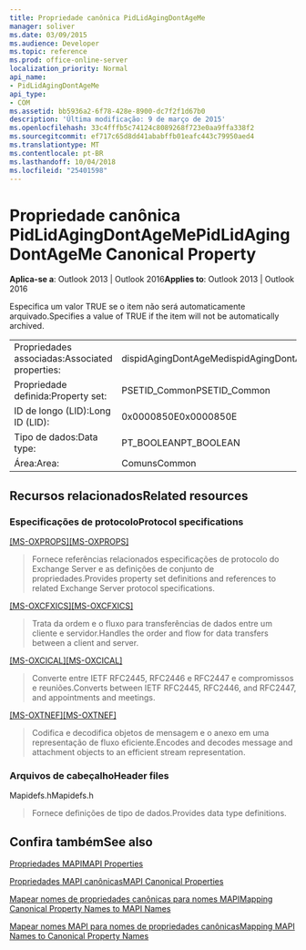 ```yaml
---
title: Propriedade canônica PidLidAgingDontAgeMe
manager: soliver
ms.date: 03/09/2015
ms.audience: Developer
ms.topic: reference
ms.prod: office-online-server
localization_priority: Normal
api_name:
- PidLidAgingDontAgeMe
api_type:
- COM
ms.assetid: bb5936a2-6f78-428e-8900-dc7f2f1d67b0
description: 'Última modificação: 9 de março de 2015'
ms.openlocfilehash: 33c4fffb5c74124c8089268f723e0aa9ffa338f2
ms.sourcegitcommit: ef717c65d8dd41ababffb01eafc443c79950aed4
ms.translationtype: MT
ms.contentlocale: pt-BR
ms.lasthandoff: 10/04/2018
ms.locfileid: "25401598"
---
```

# <a name="pidlidagingdontageme-canonical-property"></a><span data-ttu-id="7f121-103">Propriedade canônica PidLidAgingDontAgeMe</span><span class="sxs-lookup"><span data-stu-id="7f121-103">PidLidAgingDontAgeMe Canonical Property</span></span>

  
  
<span data-ttu-id="7f121-104">**Aplica-se a**: Outlook 2013 | Outlook 2016</span><span class="sxs-lookup"><span data-stu-id="7f121-104">**Applies to**: Outlook 2013 | Outlook 2016</span></span> 
  
<span data-ttu-id="7f121-105">Especifica um valor TRUE se o item não será automaticamente arquivado.</span><span class="sxs-lookup"><span data-stu-id="7f121-105">Specifies a value of TRUE if the item will not be automatically archived.</span></span>
  
|||
|:-----|:-----|
|<span data-ttu-id="7f121-106">Propriedades associadas:</span><span class="sxs-lookup"><span data-stu-id="7f121-106">Associated properties:</span></span>  <br/> |<span data-ttu-id="7f121-107">dispidAgingDontAgeMe</span><span class="sxs-lookup"><span data-stu-id="7f121-107">dispidAgingDontAgeMe</span></span>  <br/> |
|<span data-ttu-id="7f121-108">Propriedade definida:</span><span class="sxs-lookup"><span data-stu-id="7f121-108">Property set:</span></span>  <br/> |<span data-ttu-id="7f121-109">PSETID_Common</span><span class="sxs-lookup"><span data-stu-id="7f121-109">PSETID_Common</span></span>  <br/> |
|<span data-ttu-id="7f121-110">ID de longo (LID):</span><span class="sxs-lookup"><span data-stu-id="7f121-110">Long ID (LID):</span></span>  <br/> |<span data-ttu-id="7f121-111">0x0000850E</span><span class="sxs-lookup"><span data-stu-id="7f121-111">0x0000850E</span></span>  <br/> |
|<span data-ttu-id="7f121-112">Tipo de dados:</span><span class="sxs-lookup"><span data-stu-id="7f121-112">Data type:</span></span>  <br/> |<span data-ttu-id="7f121-113">PT_BOOLEAN</span><span class="sxs-lookup"><span data-stu-id="7f121-113">PT_BOOLEAN</span></span>  <br/> |
|<span data-ttu-id="7f121-114">Área:</span><span class="sxs-lookup"><span data-stu-id="7f121-114">Area:</span></span>  <br/> |<span data-ttu-id="7f121-115">Comuns</span><span class="sxs-lookup"><span data-stu-id="7f121-115">Common</span></span>  <br/> |
   
## <a name="related-resources"></a><span data-ttu-id="7f121-116">Recursos relacionados</span><span class="sxs-lookup"><span data-stu-id="7f121-116">Related resources</span></span>

### <a name="protocol-specifications"></a><span data-ttu-id="7f121-117">Especificações de protocolo</span><span class="sxs-lookup"><span data-stu-id="7f121-117">Protocol specifications</span></span>

<span data-ttu-id="7f121-118">[[MS-OXPROPS]](https://msdn.microsoft.com/library/f6ab1613-aefe-447d-a49c-18217230b148%28Office.15%29.aspx)</span><span class="sxs-lookup"><span data-stu-id="7f121-118">[[MS-OXPROPS]](https://msdn.microsoft.com/library/f6ab1613-aefe-447d-a49c-18217230b148%28Office.15%29.aspx)</span></span>
  
> <span data-ttu-id="7f121-119">Fornece referências relacionados especificações de protocolo do Exchange Server e as definições de conjunto de propriedades.</span><span class="sxs-lookup"><span data-stu-id="7f121-119">Provides property set definitions and references to related Exchange Server protocol specifications.</span></span>
    
<span data-ttu-id="7f121-120">[[MS-OXCFXICS]](https://msdn.microsoft.com/library/b9752f3d-d50d-44b8-9e6b-608a117c8532%28Office.15%29.aspx)</span><span class="sxs-lookup"><span data-stu-id="7f121-120">[[MS-OXCFXICS]](https://msdn.microsoft.com/library/b9752f3d-d50d-44b8-9e6b-608a117c8532%28Office.15%29.aspx)</span></span>
  
> <span data-ttu-id="7f121-121">Trata da ordem e o fluxo para transferências de dados entre um cliente e servidor.</span><span class="sxs-lookup"><span data-stu-id="7f121-121">Handles the order and flow for data transfers between a client and server.</span></span>
    
<span data-ttu-id="7f121-122">[[MS-OXCICAL]](https://msdn.microsoft.com/library/a685a040-5b69-4c84-b084-795113fb4012%28Office.15%29.aspx)</span><span class="sxs-lookup"><span data-stu-id="7f121-122">[[MS-OXCICAL]](https://msdn.microsoft.com/library/a685a040-5b69-4c84-b084-795113fb4012%28Office.15%29.aspx)</span></span>
  
> <span data-ttu-id="7f121-123">Converte entre IETF RFC2445, RFC2446 e RFC2447 e compromissos e reuniões.</span><span class="sxs-lookup"><span data-stu-id="7f121-123">Converts between IETF RFC2445, RFC2446, and RFC2447, and appointments and meetings.</span></span>
    
<span data-ttu-id="7f121-124">[[MS-OXTNEF]](https://msdn.microsoft.com/library/1f0544d7-30b7-4194-b58f-adc82f3763bb%28Office.15%29.aspx)</span><span class="sxs-lookup"><span data-stu-id="7f121-124">[[MS-OXTNEF]](https://msdn.microsoft.com/library/1f0544d7-30b7-4194-b58f-adc82f3763bb%28Office.15%29.aspx)</span></span>
  
> <span data-ttu-id="7f121-125">Codifica e decodifica objetos de mensagem e o anexo em uma representação de fluxo eficiente.</span><span class="sxs-lookup"><span data-stu-id="7f121-125">Encodes and decodes message and attachment objects to an efficient stream representation.</span></span>
    
### <a name="header-files"></a><span data-ttu-id="7f121-126">Arquivos de cabeçalho</span><span class="sxs-lookup"><span data-stu-id="7f121-126">Header files</span></span>

<span data-ttu-id="7f121-127">Mapidefs.h</span><span class="sxs-lookup"><span data-stu-id="7f121-127">Mapidefs.h</span></span>
  
> <span data-ttu-id="7f121-128">Fornece definições de tipo de dados.</span><span class="sxs-lookup"><span data-stu-id="7f121-128">Provides data type definitions.</span></span>
    
## <a name="see-also"></a><span data-ttu-id="7f121-129">Confira também</span><span class="sxs-lookup"><span data-stu-id="7f121-129">See also</span></span>



[<span data-ttu-id="7f121-130">Propriedades MAPI</span><span class="sxs-lookup"><span data-stu-id="7f121-130">MAPI Properties</span></span>](mapi-properties.md)
  
[<span data-ttu-id="7f121-131">Propriedades MAPI canônicas</span><span class="sxs-lookup"><span data-stu-id="7f121-131">MAPI Canonical Properties</span></span>](mapi-canonical-properties.md)
  
[<span data-ttu-id="7f121-132">Mapear nomes de propriedades canônicas para nomes MAPI</span><span class="sxs-lookup"><span data-stu-id="7f121-132">Mapping Canonical Property Names to MAPI Names</span></span>](mapping-canonical-property-names-to-mapi-names.md)
  
[<span data-ttu-id="7f121-133">Mapear nomes MAPI para nomes de propriedades canônicas</span><span class="sxs-lookup"><span data-stu-id="7f121-133">Mapping MAPI Names to Canonical Property Names</span></span>](mapping-mapi-names-to-canonical-property-names.md)

